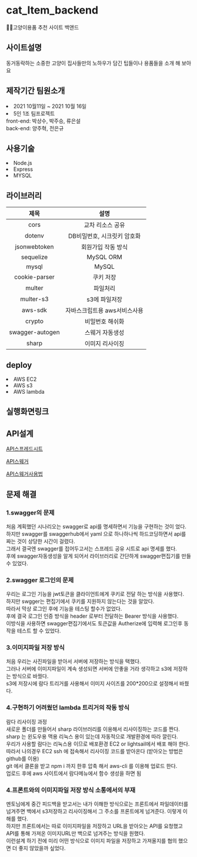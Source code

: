 # cat_Item_backend
🐱‍👓고양이용품 추천 사이트 백앤드
<h2>사이트설명</h2>
동거동락하는 소중한 고양이 
집사들만의 노하우가 담긴 팁들이나 용품들을 소개 해 보아요 

<h2>제작기간 팀원소개</h2>
<li> 2021 10월11일 ~ 2021 10월 16일</li>
<li>5인 1조 팀프로젝트<br>
 front-end:
 박상수, 박주승, 류은설 <br>
 back-end:
 양주혁, 전은규
  
<h2>사용기술</h2>
<li>Node.js</li>
<li>Express</li>
<li>MYSQL</li>

<h2>라이브러리</h2>

|제목|설명|
|:------:|:---:|
|cors|교차 리소스 공유|
|dotenv|DB비밀번호, 시크릿키 암호화|
|jsonwebtoken|회원가입 작동 방식|
|sequelize|MySQL ORM|
|mysql|MySQL|
|cookie-parser|쿠키 저장|
|multer|파일처리|
|multer-s3|s3에 파일저장|
|aws-sdk|자바스크립트용 aws서비스사용|
|crypto|비밀번호 해쉬화|
|swagger-autogen|스웨거 자동생성|
|sharp|이미지 리사이징|
  
<h2>deploy</h2>
<li>AWS EC2
<li>AWS s3
<li>AWS lambda
 <br>
<h2>실행화면링크</h2>


<h2>API설계</h2>
  
[API스프레드시트](https://docs.google.com/spreadsheets/d/1GvhNR2HwSWzPTe2v8AqtW1i7GKxYRQVDAgfor6uLf0o/edit#gid=0)
  
[API스웨거](http://stravinest.shop/swagger/)
 
[API스웨거사용법](https://velog.io/@stravinest/swagger-%EC%82%AC%EC%9A%A9%EB%B2%95%EB%A1%9C%EA%B7%B8%EC%9D%B8-%EC%9C%A0%EC%A7%80)

<h2>문제 해결</h2>
 <h3>1.swagger의 문제</h3>
 처음 계획했던 시나리오는 swagger로 api를 명세하면서 기능을 구현하는 것이 었다. <br>
 하지만 swagger를 swaggerhub에서 yaml 으로 하나하나씩 하드코딩하면서 api를 짜는 것이 상당한 시간이 걸렸다.<br>
 그래서 결국엔 swagger를 접어두고서는 스프레드 공유 시트로 api 명세를 했다.<br>
 후에 swagger자동생성을 알게 되어서 라이브러리로 간단하게 swagger편집기를 만들수 있었다.<br>
 <h3>2.swagger 로그인의 문제</h3>
 우리는 로그인 기능을 jwt토큰을 클라이언트에게 쿠키로 전달 하는 방식을 사용했다.<br>
 하지만 swgger는 편집기에서 쿠키를 지원하지 않는다는 것을 알았다. <br>
 따라서 막상 로그인 후에 기능을 테스팅 할수가 없었다.<br>
 후에 결국 로그인 인증 방식을 header 로부터 전달하는 Bearer 방식을 사용했다. <br>
 이방식을 사용하면 swagger편집기에서도 토큰값을 Autherize에 입력해 로그인후 동작을 테스트 할 수 있었다.<br>
 <h3>3.이미지파일 저장 방식 </h3>
 처음 우리는 사진파일을 받아서 서버에 저장하는 방식을 택했다.<br>
그러나 서버에 이미지파일이 계속 생성되면 서버에 안좋을 거라 생각하고 s3에 저장하는 방식으로 바꿨다.<br>
s3에 저장시에 람다 트리거를 사용해서 이미지 사이즈를 200*200으로 설정해서 바꿨다.<br>
 <h3>4.구현하기 어려웠던 lambda 트리거의 작동 방식 </h3>
 람다 리사이징 과정<br>
        새로운 폴더를 만들어서 sharp 라이브러리를 이용해서 리사이징하는 코드를 짠다.<br>
        sharp 는 윈도우용 맥용 리눅스 용이 있는데 자동적으로 개발환경에 따라 깔린다.<br>
        우리가 사용할 람다는 리눅스용 이므로 배포환경 EC2 or lightsail에서 배포 해야 한다.<br>
        따라서 나의경우 EC2 ssh 에 접속해서 리사이징 코드를 받아온다 (받아오는 방법은 github를 이용)<br>
        git 에서 클론을 받고 npm i 까지 한후 압축 해서 aws-cli 를 이용해 업로드 한다.<br>
        업로드 후에 aws 사이트에서 람다메뉴에서 함수 생성을 하면 됨<br>
 
 <h3>4.프론트와의 이미지파일 저장 방식 소통에서의 부재 </h3>
 멘토님에게 중간 피드백을 받고서는 내가 이해한 방식으로는 프론트에서 파일데이터를 넘겨주면 백에서 s3저장하고 리사이징해서 그 주소를 프론트에게 넘겨준다. 이렇게 이해를 했다.<br>
 하지만 프론트에서는 따로 이미지파일을 저장하고 URL을 받아오는 API를 요청했고 API를 통해 가져온 이미지URL만 백으로 넘겨주는 방식을 원했다. <br>
 이런설계 하기 전에 미리 어떤 방식으로 이미지 파일을 저장하고 가져올지를 협의 했으면 더 좋지 않았을까 싶었다.
 





